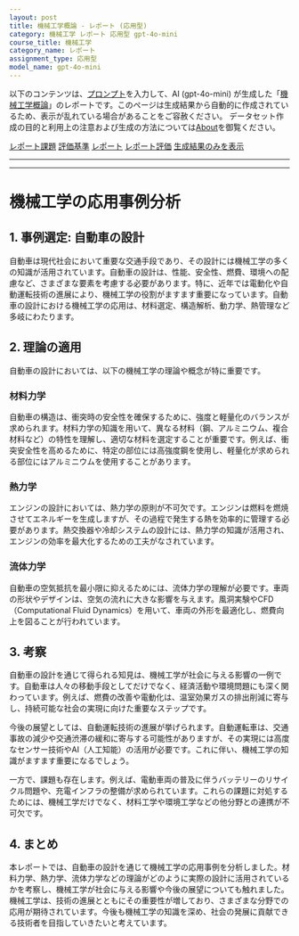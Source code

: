 ```yaml
---
layout: post
title: 機械工学概論 - レポート (応用型)
category: 機械工学 レポート 応用型 gpt-4o-mini
course_title: 機械工学
category_name: レポート
assignment_type: 応用型
model_name: gpt-4o-mini
---
```


以下のコンテンツは、[プロンプト](https://github.com/takedatoshiyuki/synthetic_assignments/tree/main/generated/機械工学/gpt-4o-mini/prompt_レポート-応用型.md)を入力して、AI (gpt-4o-mini) が生成した「[機械工学概論](/contents/機械工学/)」のレポートです。このページは生成結果から自動的に作成されているため、表示が乱れている場合があることをご容赦ください。
データセット作成の目的と利用上の注意および生成の方法については[About](/About)を御覧ください。

[レポート課題](../レポート課題-応用型)
[評価基準](../評価基準-応用型)
[レポート](../レポート-応用型)
[レポート評価](../レポート評価-応用型)
[生成結果のみを表示](https://github.com/takedatoshiyuki/synthetic_assignments/tree/main/generated/機械工学/gpt-4o-mini/レポート-応用型.md)
  

***
***
  
# 機械工学の応用事例分析

## 1. 事例選定: 自動車の設計

自動車は現代社会において重要な交通手段であり、その設計には機械工学の多くの知識が活用されています。自動車の設計は、性能、安全性、燃費、環境への配慮など、さまざまな要素を考慮する必要があります。特に、近年では電動化や自動運転技術の進展により、機械工学の役割がますます重要になっています。自動車の設計における機械工学の応用は、材料選定、構造解析、動力学、熱管理など多岐にわたります。

## 2. 理論の適用

自動車の設計においては、以下の機械工学の理論や概念が特に重要です。

### 材料力学

自動車の構造は、衝突時の安全性を確保するために、強度と軽量化のバランスが求められます。材料力学の知識を用いて、異なる材料（鋼、アルミニウム、複合材料など）の特性を理解し、適切な材料を選定することが重要です。例えば、衝突安全性を高めるために、特定の部位には高強度鋼を使用し、軽量化が求められる部位にはアルミニウムを使用することがあります。

### 熱力学

エンジンの設計においては、熱力学の原則が不可欠です。エンジンは燃料を燃焼させてエネルギーを生成しますが、その過程で発生する熱を効率的に管理する必要があります。熱交換器や冷却システムの設計には、熱力学の知識が活用され、エンジンの効率を最大化するための工夫がなされています。

### 流体力学

自動車の空気抵抗を最小限に抑えるためには、流体力学の理解が必要です。車両の形状やデザインは、空気の流れに大きな影響を与えます。風洞実験やCFD（Computational Fluid Dynamics）を用いて、車両の外形を最適化し、燃費向上を図ることが行われています。

## 3. 考察

自動車の設計を通じて得られる知見は、機械工学が社会に与える影響の一例です。自動車は人々の移動手段としてだけでなく、経済活動や環境問題にも深く関わっています。例えば、燃費の改善や電動化は、温室効果ガスの排出削減に寄与し、持続可能な社会の実現に向けた重要なステップです。

今後の展望としては、自動運転技術の進展が挙げられます。自動運転車は、交通事故の減少や交通渋滞の緩和に寄与する可能性がありますが、その実現には高度なセンサー技術やAI（人工知能）の活用が必要です。これに伴い、機械工学の知識がますます重要になるでしょう。

一方で、課題も存在します。例えば、電動車両の普及に伴うバッテリーのリサイクル問題や、充電インフラの整備が求められています。これらの課題に対処するためには、機械工学だけでなく、材料工学や環境工学などの他分野との連携が不可欠です。

## 4. まとめ

本レポートでは、自動車の設計を通じて機械工学の応用事例を分析しました。材料力学、熱力学、流体力学などの理論がどのように実際の設計に活用されているかを考察し、機械工学が社会に与える影響や今後の展望についても触れました。機械工学は、技術の進展とともにその重要性が増しており、さまざまな分野での応用が期待されています。今後も機械工学の知識を深め、社会の発展に貢献できる技術者を目指していきたいと考えています。
